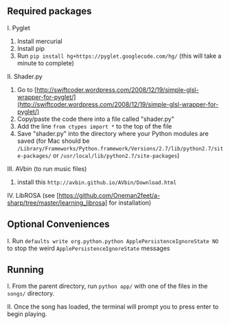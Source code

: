Required packages
-----------------

I. Pyglet
  1. Install mercurial
  2. Install pip
  3. Run ```pip install hg+https://pyglet.googlecode.com/hg/``` (this will take a minute to complete)

II. Shader.py
  1. Go to [http://swiftcoder.wordpress.com/2008/12/19/simple-glsl-wrapper-for-pyglet/](http://swiftcoder.wordpress.com/2008/12/19/simple-glsl-wrapper-for-pyglet/)
  2. Copy/paste the code there into a file called "shader.py"
  3. Add the line ```from ctypes import *``` to the top of the file
  4. Save "shader.py" into the directory where your Python modules are saved (for Mac should be ```/Library/Frameworks/Python.framework/Versions/2.7/lib/python2.7/site-packages/``` or ```/usr/local/lib/python2.7/site-packages```)

III. AVbin (to run music files)
  1. install this ```http://avbin.github.io/AVbin/Download.html```

IV. LibROSA (see [https://github.com/Oneman2feet/a-sharp/tree/master/learning_librosa] for installation)

Optional Conveniences
---------------------

I. Run ```defaults write org.python.python ApplePersistenceIgnoreState NO``` to stop the weird ```ApplePersistenceIgnoreState``` messages

Running
-------

I. From the parent directory, run ```python app/``` with one of the files in the ```songs/``` directory.

II. Once the song has loaded, the terminal will prompt you to press enter to begin playing.
